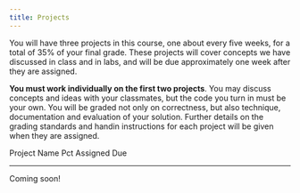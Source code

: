 ```yaml
---
title: Projects
---
```


You will have three projects in this course, one about every five weeks,
for a total of 35% of your final grade. These projects will cover
concepts we have discussed in class and in labs, and will be due
approximately one week after they are assigned.

**You must work individually on the first two projects**. You may
discuss concepts and ideas with your classmates, but the code you turn
in must be your own. You will be graded not only on correctness, but
also technique, documentation and evaluation of your solution. Further
details on the grading standards and handin instructions for each
project will be given when they are assigned.

<!-- <div style="text-align:center"> -->
<!-- <font size="+2"> -->
<!--  [Please submit projects electronically using this (same) form!](https://goo.gl/forms/XsJVafSZLdedQY1M2) -->
<!-- </font> -->
<!-- </div> -->


Project   Name                                                                                                                    Pct Assigned   Due
--------- ---------------------------------------------------                                                                     --- ---------- --------------------
Coming soon!

<!-- 1         [Question-Answer](http://mgoadric.github.io/csci150/projects/project1_if.html)                                          5%  Feb 5      Feb 16 -->
<!-- 2         [Word Games](http://mgoadric.github.io/csci150/projects/project2.html)                                                  10% Mar 7      Mar 15 -->
<!--           [ [Sample project start #1](static/vacation.py), [Sample project start #2](static/doublets-demo.py) ] -->
<!-- 3         [Final Project](labs/final.html)                                                                                        20% Apr 9      Monday, May 7, 8:30-11:30am -->
